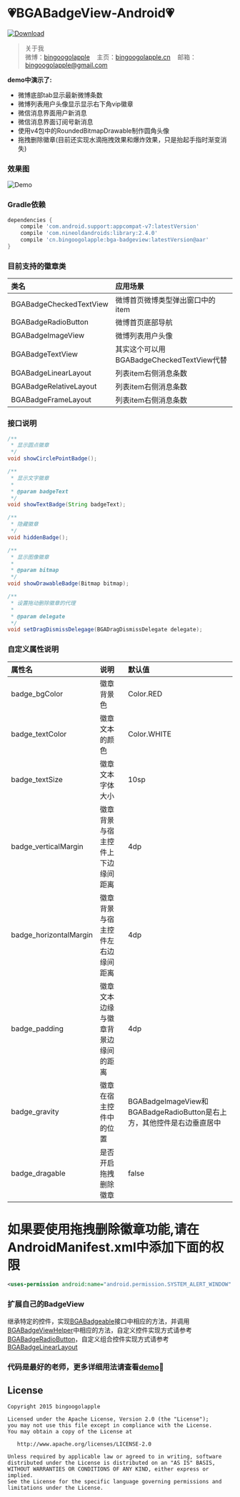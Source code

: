 :heartpulse:BGABadgeView-Android:heartpulse:
============
[ ![Download](https://api.bintray.com/packages/bingoogolapple/maven/bga-badgeview/images/download.svg) ](https://bintray.com/bingoogolapple/maven/bga-badgeview/_latestVersion)
>关于我<br/>
>微博：<a href="http://weibo.com/bingoogol" target="_blank">bingoogolapple</a>&nbsp;&nbsp;&nbsp;&nbsp;主页：<a  href="http://www.bingoogolapple.cn" target="_blank">bingoogolapple.cn</a>&nbsp;&nbsp;&nbsp;&nbsp;邮箱：<a href="mailto:bingoogolapple@gmail.com" target="_blank">bingoogolapple@gmail.com</a>

**demo中演示了:**
* 微博底部tab显示最新微博条数
* 微博列表用户头像显示显示右下角vip徽章
* 微信消息界面用户新消息
* 微信消息界面订阅号新消息
* 使用v4包中的RoundedBitmapDrawable制作圆角头像
* 拖拽删除徽章(目前还实现水滴拖拽效果和爆炸效果，只是抬起手指时渐变消失)

### 效果图
![Demo](http://7xk9dj.com1.z0.glb.clouddn.com/badge/screenshots/badge.gif)

### Gradle依赖

```groovy
dependencies {
    compile 'com.android.support:appcompat-v7:latestVersion'
    compile 'com.nineoldandroids:library:2.4.0'
    compile 'cn.bingoogolapple:bga-badgeview:latestVersion@aar'
}
```

### 目前支持的徽章类

类名 | 应用场景
:----------- | :-----------
BGABadgeCheckedTextView | 微博首页微博类型弹出窗口中的item
BGABadgeRadioButton | 微博首页底部导航
BGABadgeImageView | 微博列表用户头像
BGABadgeTextView | 其实这个可以用BGABadgeCheckedTextView代替
BGABadgeLinearLayout | 列表item右侧消息条数
BGABadgeRelativeLayout | 列表item右侧消息条数
BGABadgeFrameLayout | 列表item右侧消息条数

### 接口说明

```java
/**
 * 显示圆点徽章
 */
void showCirclePointBadge();

/**
 * 显示文字徽章
 *
 * @param badgeText
 */
void showTextBadge(String badgeText);

/**
 * 隐藏徽章
 */
void hiddenBadge();

/**
 * 显示图像徽章
 *
 * @param bitmap
 */
void showDrawableBadge(Bitmap bitmap);

/**
 * 设置拖动删除徽章的代理
 *
 * @param delegate
 */
void setDragDismissDelegage(BGADragDismissDelegate delegate);
```

### 自定义属性说明

属性名 | 说明 | 默认值
:----------- | :----------- | :-----------
badge_bgColor         | 徽章背景色        | Color.RED
badge_textColor         | 徽章文本的颜色        | Color.WHITE
badge_textSize         | 徽章文本字体大小        | 10sp
badge_verticalMargin         | 徽章背景与宿主控件上下边缘间距离        | 4dp
badge_horizontalMargin         | 徽章背景与宿主控件左右边缘间距离        | 4dp
badge_padding         | 徽章文本边缘与徽章背景边缘间的距离        | 4dp
badge_gravity         | 徽章在宿主控件中的位置        | BGABadgeImageView和BGABadgeRadioButton是右上方，其他控件是右边垂直居中
badge_dragable         | 是否开启拖拽删除徽章        | false

# 如果要使用拖拽删除徽章功能,请在AndroidManifest.xml中添加下面的权限

```xml
<uses-permission android:name="android.permission.SYSTEM_ALERT_WINDOW" />
```

### 扩展自己的BadgeView

继承特定的控件，实现[BGABadgeable](https://github.com/bingoogolapple/BGABadgeView-Android/blob/master/library/src/main/java/cn/bingoogolapple/badgeview/BGABadgeable.java)接口中相应的方法，并调用[BGABadgeViewHelper](https://github.com/bingoogolapple/BGABadgeView-Android/blob/master/library/src/main/java/cn/bingoogolapple/badgeview/BGABadgeViewHelper.java)中相应的方法，自定义控件实现方式请参考[BGABadgeRadioButton](https://github.com/bingoogolapple/BGABadgeView-Android/blob/master/library/src/main/java/cn/bingoogolapple/badgeview/BGABadgeRadioButton.java)，自定义组合控件实现方式请参考[BGABadgeLinearLayout](https://github.com/bingoogolapple/BGABadgeView-Android/blob/master/library/src/main/java/cn/bingoogolapple/badgeview/BGABadgeLinearLayout.java)

### 代码是最好的老师，更多详细用法请查看[demo](https://github.com/bingoogolapple/BGABadgeView-Android/tree/master/demo):feet:

## License

    Copyright 2015 bingoogolapple

    Licensed under the Apache License, Version 2.0 (the "License");
    you may not use this file except in compliance with the License.
    You may obtain a copy of the License at

       http://www.apache.org/licenses/LICENSE-2.0

    Unless required by applicable law or agreed to in writing, software
    distributed under the License is distributed on an "AS IS" BASIS,
    WITHOUT WARRANTIES OR CONDITIONS OF ANY KIND, either express or implied.
    See the License for the specific language governing permissions and
    limitations under the License.
